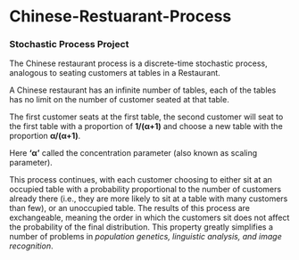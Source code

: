 # Chinese-Restuarant-Process
### Stochastic Process Project 

The Chinese restaurant process is a discrete-time stochastic process, analogous to 
seating customers at tables in a Restaurant. 

A Chinese restaurant has an infinite number of tables, each of the tables has no limit on the number of customer seated at that table. 

The first customer seats at the first table, the second customer will seat to the first table with a proportion of __1/(α+1)__
and choose a new table with the proportion __α/(α+1)__. 
  
Here  **‘α’** called the concentration parameter (also known as scaling parameter).

This process continues, with each customer 
choosing to either sit at an occupied table with a probability proportional to the 
number of customers already there (i.e., they are more likely to sit at a table with 
many customers than few), or an unoccupied table. The results 
of this process are exchangeable, meaning the order in which the customers sit 
does not affect the probability of the final distribution. This property greatly 
simplifies a number of problems in *population genetics, linguistic analysis, and 
image recognition*.
